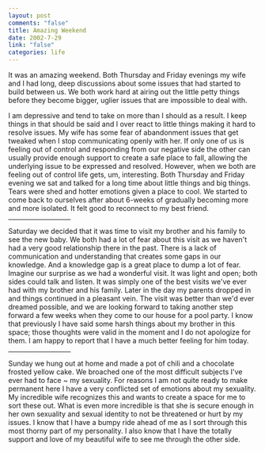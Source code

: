 ```yaml
--- 
layout: post
comments: "false"
title: Amazing Weekend
date: 2002-7-29
link: "false"
categories: life
---
```

It was an amazing weekend. Both Thursday and Friday evenings my wife and I had long, deep discussions about some issues that had started to build between us. We both work hard at airing out the little petty things before they become bigger, uglier issues that are impossible to deal with.

I am depressive and tend to take on more than I should as a result. I keep things in that should be said and I over react to little things making it hard to resolve issues. My wife has some fear of abandonment issues that get tweaked when I stop communicating openly with her. If only one of us is feeling out of control and responding from our negative side the other can usually provide enough support to create a safe place to fall, allowing the underlying issue to be expressed and resolved. However, when we both are feeling out of control life gets, um, interesting. Both Thursday and Friday evening we sat and talked for a long time about little things and big things. Tears were shed and hotter emotions given a place to cool. We started to come back to ourselves after about 6-weeks of gradually becoming more and more isolated. It felt good to reconnect to my best friend.

<hr width="25%" />Saturday we decided that it was time to visit my brother and his family to see the new baby. We both had a lot of fear about this visit as we haven't had a very good relationship there in the past. There is a lack of communication and understanding that creates some gaps in our knowledge. And a knowledge gap is a great place to dump a lot of fear. Imagine our surprise as we had a wonderful visit. It was light and open; both sides could talk and listen. It was simply one of the best visits we've ever had with my brother and his family. Later in the day my parents dropped in and things continued in a pleasant vein. The visit was better than we'd ever dreamed possible, and we are looking forward to taking another step forward a few weeks when they come to our house for a pool party. I know that previously I have said some harsh things about my brother in this space; those thoughts were valid in the moment and I do not apologize for them. I am happy to report that I have a much better feeling for him today.

<hr width="25%" />Sunday we hung out at home and made a pot of chili and a chocolate frosted yellow cake. We broached one of the most difficult subjects I've ever had to face ~ my sexuality. For reasons I am not quite ready to make permanent here I have a very conflicted set of emotions about my sexuality. My incredible wife recognizes this and wants to create a space for me to sort these out. What is even more incredible is that she is secure enough in her own sexuality and sexual identity to not be threatened or hurt by my issues. I know that I have a bumpy ride ahead of me as I sort through this most thorny part of my personality. I also know that I have the totally support and love of my beautiful wife to see me through the other side.
